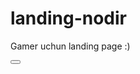 # landing-nodir
Gamer uchun landing page :)

<button href="https://img.shields.io/github/license/abdugafforovs/landing-nodir" > </button>
